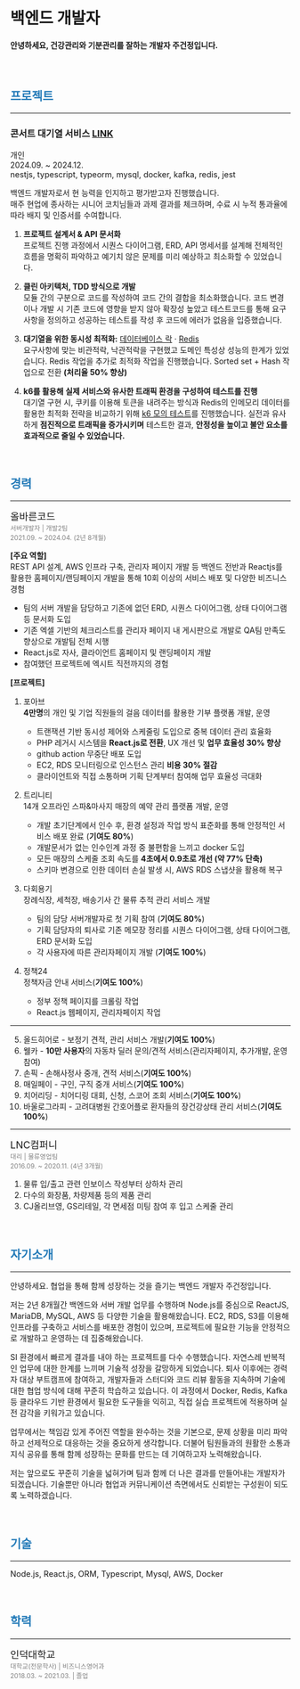 # 백엔드 개발자

#### 안녕하세요, 건강관리와 기분관리를 잘하는 개발자 주건정입니다.

<br/>

<!-- --- -->

<!-- <br/> -->

<h2 style="color:#267CB9;">프로젝트</h2>

---

### 콘서트 대기열 서비스 [LINK](https://github.com/JuGeonjeong/hhp-concert)

개인  
2024.09. ~ 2024.12.<br/>
<span style="font-size: 0.9rem;">nestjs, typescript, typeorm, mysql, docker, kafka, redis, jest</span><br/>

백엔드 개발자로서 현 능력을 인지하고 평가받고자 진행했습니다.<br/>
매주 현업에 종사하는 시니어 코치님들과 과제 결과를 체크하며, 수료 시 누적 통과율에 따라 배지 및 인증서를 수여합니다.

1. **프로젝트 설계서 & API 문서화**  
   프로젝트 진행 과정에서 시퀀스 다이어그램, ERD, API 명세서를 설계해 전체적인 흐름을 명확히 파악하고 예기치 않은 문제를 미리 예상하고 최소화할 수 있었습니다.

2. **클린 아키텍처, TDD 방식으로 개발**  
   모듈 간의 구분으로 코드를 작성하여 코드 간의 결합을 최소화했습니다. 코드 변경이나 개발 시 기존 코드에 영향을 받지 않아 확장성 높았고 테스트코드를 통해 요구사항을 정의하고 성공하는 테스트를 작성 후 코드에 에러가 없음을 입증했습니다.

3. **대기열을 위한 동시성 최적화:** [데이터베이스 락](https://github.com/JuGeonjeong/hhp-concert/blob/main/doc/report/lock.report.md) · [Redis](https://github.com/JuGeonjeong/hhp-concert/blob/main/doc/report/redis.report.md) <br/>
   요구사항에 맞는 비관적락, 낙관적락을 구현했고 도메인 특성상 성능의 한계가 있었습니다. Redis 작업을 추가로 최적화 작업을 진행했습니다. Sorted set + Hash 작업으로 전환 **(처리율 50% 향상)**

4. **k6를 활용해 실제 서비스와 유사한 트래픽 환경을 구성하여 테스트를 진행**  
   대기열 구현 시, 쿠키를 이용해 토큰을 내려주는 방식과 Redis의 인메모리 데이터를 활용한 최적화 전략을 비교하기 위해 [k6 모의 테스트](https://github.com/JuGeonjeong/hhp-concert/blob/main/doc/report/k6.test.md)를 진행했습니다. 실전과 유사하게 **점진적으로 트래픽을 증가시키며** 테스트한 결과, **안정성을 높이고 불안 요소를 효과적으로 줄일 수 있었습니다.**

<br/>

<h2 style="color:#267CB9;">경력</h2>

---

<span style="font-size: 1.1rem;">올바른코드</span><br/>
<sub><span style="color:gray;">서버개발자 | 개발2팀</span></sub><br/>
<sub><span style="color:gray;">2021.09. ~ 2024.04. (2년 8개월)</span></sub>

**[주요 역할]**<br/>
REST API 설계, AWS 인프라 구축, 관리자 페이지 개발 등 백엔드 전반과 Reactjs를 활용한 홈페이지/랜딩페이지 개발을 통해 10회 이상의 서비스 배포 및 다양한 비즈니스 경험

- 팀의 서버 개발을 담당하고 기존에 없던 ERD, 시퀀스 다이어그램, 상태 다이어그램 등 문서화 도입
- 기존 엑셀 기반의 체크리스트를 관리자 페이지 내 게시판으로 개발로 QA팀 만족도 향상으로 개발팀 전체 시행
- React.js로 자사, 클라이언트 홈페이지 및 랜딩페이지 개발
- 참여했던 프로젝트에 엑시트 직전까지의 경험

**[프로젝트]**

1. 포아브<br/>
   **4만명**의 개인 및 기업 직원들의 걸음 데이터를 활용한 기부 플랫폼 개발, 운영

   - 트랜잭션 기반 동시성 제어와 스케줄링 도입으로 중복 데이터 관리 효율화
   - PHP 레거시 시스템을 **React.js로 전환**, UX 개선 및 **업무 효율성 30% 향상**
   - github action 무중단 배포 도입
   - EC2, RDS 모니터링으로 인스턴스 관리 **비용 30% 절감**
   - 클라이언트와 직접 소통하며 기획 단계부터 참여해 업무 효율성 극대화

2. 트리니티<br/>
   14개 오프라인 스파&마사지 매장의 예약 관리 플랫폼 개발, 운영

   - 개발 초기단계에서 인수 후, 환경 설정과 작업 방식 표준화를 통해 안정적인 서비스 배포 완료 (**기여도 80%**)
   - 개발문서가 없는 인수인계 과정 중 불편함을 느끼고 docker 도입
   - 모든 매장의 스케줄 조회 속도를 **4초에서 0.9초로 개선 (약 77% 단축)**
   - 스키마 변경으로 인한 데이터 손실 발생 시, AWS RDS 스냅샷을 활용해 복구

3. 다회용기<br/>
   장례식장, 세척장, 배송기사 간 물류 추적 관리 서비스 개발

   - 팀의 담당 서버개발자로 첫 기획 참여 (**기여도 80%**)
   - 기획 담당자의 퇴사로 기존 메모장 정리를 시퀀스 다이어그램, 상태 다이어그램, ERD 문서화 도입
   - 각 사용자에 따른 관리자페이지 개발 (**기여도 100%**)

4. 정책24<br/>
   정책자금 안내 서비스(**기여도 100%**)

   - 정부 정책 페이지를 크롤링 작업
   - React.js 웹페이지, 관리자페이지 작업

---

5. 올드히어로 - 보정기 견적, 관리 서비스 개발(**기여도 100%**)<br/>
6. 웰카 - **10만 사용자**의 자동차 딜러 문의/견적 서비스(관리자페이지, 추가개발, 운영 참여)<br/>
7. 손픽 - 손해사정사 중개, 견적 서비스(**기여도 100%**)<br/>
8. 매일페이 - 구인, 구직 중개 서비스(**기여도 100%**)<br/>
9. 치어리딩 - 치어디링 대회, 신청, 스코어 조회 서비스(**기여도 100%**)<br/>
10. 바울로그라피 - 고려대병원 간호어플로 환자들의 장건강상태 관리 서비스(**기여도 100%**)<br/>

---

<span style="font-size: 1.1rem;">LNC컴퍼니</span><br/>
<sub><span style="color:gray;">대리 | 물류영업팀</span></sub><br/>
<sub><span style="color:gray;">2016.09. ~ 2020.11. (4년 3개월)</span></sub>

1. 물류 입/출고 관련 인보이스 작성부터 상하차 관리
2. 다수의 화장품, 차량제품 등의 제품 관리
3. CJ올리브영, GS리테일, 각 면세점 미팅 참여 후 입고 스케줄 관리

<br/>

<h2 style="color:#267CB9;">자기소개</h2>

---

안녕하세요. 협업을 통해 함께 성장하는 것을 즐기는 백엔드 개발자 주건정입니다.

저는 2년 8개월간 백엔드와 서버 개발 업무를 수행하며 Node.js를 중심으로 ReactJS, MariaDB, MySQL, AWS 등 다양한 기술을 활용해왔습니다. EC2, RDS, S3를 이용해 인프라를 구축하고 서비스를 배포한 경험이 있으며, 프로젝트에 필요한 기능을 안정적으로 개발하고 운영하는 데 집중해왔습니다.

SI 환경에서 빠르게 결과를 내야 하는 프로젝트를 다수 수행했습니다. 자연스레 반복적인 업무에 대한 한계를 느끼며 기술적 성장을 갈망하게 되었습니다. 퇴사 이후에는 경력자 대상 부트캠프에 참여하고, 개발자들과 스터디와 코드 리뷰 활동을 지속하며 기술에 대한 협업 방식에 대해 꾸준히 학습하고 있습니다. 이 과정에서 Docker, Redis, Kafka 등 클라우드 기반 환경에서 필요한 도구들을 익히고, 직접 실습 프로젝트에 적용하며 실전 감각을 키워가고 있습니다.

업무에서는 책임감 있게 주어진 역할을 완수하는 것을 기본으로, 문제 상황을 미리 파악하고 선제적으로 대응하는 것을 중요하게 생각합니다. 더불어 팀원들과의 원활한 소통과 지식 공유를 통해 함께 성장하는 문화를 만드는 데 기여하고자 노력해왔습니다.

저는 앞으로도 꾸준히 기술을 넓혀가며 팀과 함께 더 나은 결과를 만들어내는 개발자가 되겠습니다. 기술뿐만 아니라 협업과 커뮤니케이션 측면에서도 신뢰받는 구성원이 되도록 노력하겠습니다.

<br/>

<h2 style="color:#267CB9;">기술</h2>

---

<span style="font-size: 0.9rem;">Node.js, React.js, ORM, Typescript, Mysql, AWS, Docker</span><br/>

<br/>

<h2 style="color:#267CB9;">학력</h2>

---

<span style="font-size: 1.1rem;">인덕대학교</span><br/>
<sub><span style="color:gray;">대학교(전문학사) | 비즈니스영어과</span></sub>  
<sub><span style="color:gray;">2018.03. ~ 2021.03. | 졸업</span></sub>
